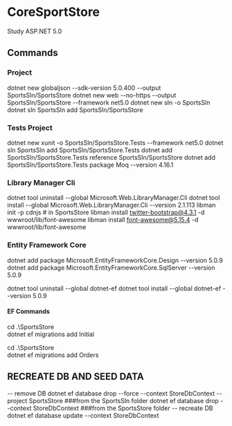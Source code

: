 # CoreSportStore
Study ASP.NET 5.0

## Commands
### Project
dotnet new globaljson --sdk-version 5.0.400 --output SportsSln/SportsStore
dotnet new web --no-https --output SportsSln/SportsStore --framework net5.0
dotnet new sln -o SportsSln
dotnet sln SportsSln add SportsSln/SportsStore

### Tests Project
dotnet new xunit -o SportsSln/SportsStore.Tests --framework net5.0
dotnet sln SportsSln add SportsSln/SportsStore.Tests
dotnet add SportsSln/SportsStore.Tests reference SportsSln/SportsStore
dotnet add SportsSln/SportsStore.Tests package Moq --version 4.16.1

### Library Manager Cli
dotnet tool uninstall --global Microsoft.Web.LibraryManager.Cli
dotnet tool install --global Microsoft.Web.LibraryManager.Cli --version 2.1.113
libman init -p cdnjs # in SportsStore
libman install twitter-bootstrap@4.3.1 -d wwwroot/lib/font-awesome
libman install font-awesome@5.15.4 -d wwwroot/lib/font-awesome

### Entity Framework Core
dotnet add package Microsoft.EntityFrameworkCore.Design --version 5.0.9
dotnet add package Microsoft.EntityFrameworkCore.SqlServer --version 5.0.9

dotnet tool uninstall --global dotnet-ef
dotnet tool install --global dotnet-ef --version 5.0.9

#### EF Commands
cd .\SportsStore\
dotnet ef migrations add Initial

cd .\SportsStore\
dotnet ef migrations add Orders


RECREATE DB AND SEED DATA
-----------------------------
-- remove DB
dotnet ef database drop --force --context StoreDbContext --project SportsStore ###from the SportsSln folder
dotnet ef database drop --context StoreDbContext ###from the SportsStore folder
-- recreate DB
dotnet ef database update --context StoreDbContext


